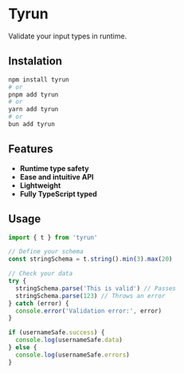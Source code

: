 # Tyrun

Validate your input types in runtime.

## Instalation

```bash
npm install tyrun
# or
pnpm add tyrun
# or
yarn add tyrun
# or
bun add tyrun
```

## Features

- **Runtime type safety**
- **Ease and intuitive API**
- **Lightweight**
- **Fully TypeScript typed**

## Usage

```ts
import { t } from 'tyrun'

// Define your schema
const stringSchema = t.string().min(3).max(20)

// Check your data
try {
  stringSchema.parse('This is valid') // Passes
  stringSchema.parse(123) // Throws an error
} catch (error) {
  console.error('Validation error:', error)
}

if (usernameSafe.success) {
  console.log(usernameSafe.data)
} else {
  console.log(usernameSafe.errors)
}
```
